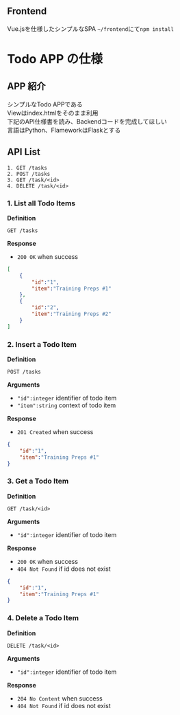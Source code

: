 ## Frontend ##
Vue.jsを仕様したシンプルなSPA
`~/frontend`にて`npm install`

Todo APP の仕様
=====================

## APP 紹介 ##
シンプルなTodo APPである  
Viewはindex.htmlをそのまま利用  
下記のAPI仕様書を読み、Backendコードを完成してほしい  
言語はPython、FlameworkはFlaskとする

## API List ##


`1. GET /tasks`  
`2. POST /tasks`  
`3. GET /task/<id>`  
`4. DELETE /task/<id>`



### 1. List all Todo Items ###

**Definition**

`GET /tasks`

**Response**

- `200 OK` when success

```json
[
	{
        "id":"1",
        "item":"Training Preps #1"
	},
	{
	    "id":"2",
	    "item":"Training Preps #2"
    }
]
```


### 2. Insert a Todo Item ###

**Definition**

`POST /tasks`

**Arguments**

- `"id":integer` identifier of todo item
- `"item":string` context of todo item

**Response**

- `201 Created` when success

```json
{
    "id":"1",
    "item":"Training Preps #1"
}
```

### 3. Get a Todo Item ###

**Definition**

`GET /task/<id>`

**Arguments**

- `"id":integer` identifier of todo item

**Response**

- `200 OK` when success
- `404 Not Found` if id does not exist

```json
{
    "id":"1",
    "item":"Training Preps #1"
}
```


### 4. Delete a Todo Item ###

**Definition**

`DELETE /task/<id>`

**Arguments**

- `"id":integer` identifier of todo item

**Response**

- `204 No Content` when success
- `404 Not Found` if id does not exist